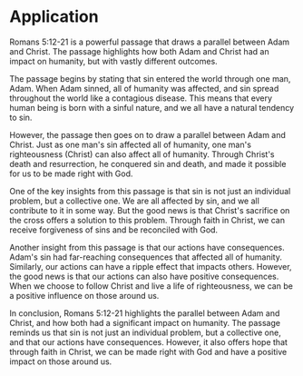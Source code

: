 # Application

Romans 5:12-21 is a powerful passage that draws a parallel between Adam and Christ. The passage highlights how both Adam and Christ had an impact on humanity, but with vastly different outcomes.

The passage begins by stating that sin entered the world through one man, Adam. When Adam sinned, all of humanity was affected, and sin spread throughout the world like a contagious disease. This means that every human being is born with a sinful nature, and we all have a natural tendency to sin.

However, the passage then goes on to draw a parallel between Adam and Christ. Just as one man's sin affected all of humanity, one man's righteousness (Christ) can also affect all of humanity. Through Christ's death and resurrection, he conquered sin and death, and made it possible for us to be made right with God.

One of the key insights from this passage is that sin is not just an individual problem, but a collective one. We are all affected by sin, and we all contribute to it in some way. But the good news is that Christ's sacrifice on the cross offers a solution to this problem. Through faith in Christ, we can receive forgiveness of sins and be reconciled with God.

Another insight from this passage is that our actions have consequences. Adam's sin had far-reaching consequences that affected all of humanity. Similarly, our actions can have a ripple effect that impacts others. However, the good news is that our actions can also have positive consequences. When we choose to follow Christ and live a life of righteousness, we can be a positive influence on those around us.

In conclusion, Romans 5:12-21 highlights the parallel between Adam and Christ, and how both had a significant impact on humanity. The passage reminds us that sin is not just an individual problem, but a collective one, and that our actions have consequences. However, it also offers hope that through faith in Christ, we can be made right with God and have a positive impact on those around us.